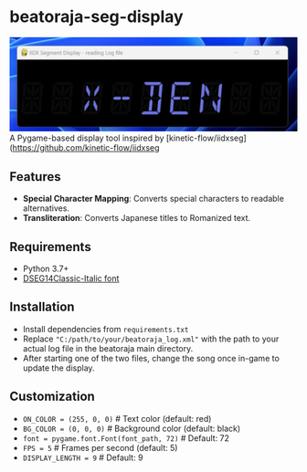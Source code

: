 # beatoraja-seg-display
![screenshot](sc/Screenshot.png)
A Pygame-based display tool inspired by [kinetic-flow/iidxseg](https://github.com/kinetic-flow/iidxseg

## Features
- **Special Character Mapping**: Converts special characters to readable alternatives.
- **Transliteration**: Converts Japanese titles to Romanized text.


## Requirements
- Python 3.7+
- [DSEG14Classic-Italic font](https://github.com/keshikan/DSEG)

## Installation
- Install dependencies from `requirements.txt`
- Replace `"C:/path/to/your/beatoraja_log.xml"` with the path to your actual log file in the beatoraja main directory.
- After starting one of the two files, change the song once in-game to update the display.

## Customization
- `ON_COLOR = (255, 0, 0)`  # Text color (default: red)
- `BG_COLOR = (0, 0, 0)`    # Background color (default: black)
- `font = pygame.font.Font(font_path, 72)`  # Default: 72
- `FPS = 5`  # Frames per second (default: 5)
- `DISPLAY_LENGTH = 9`  # Default: 9

